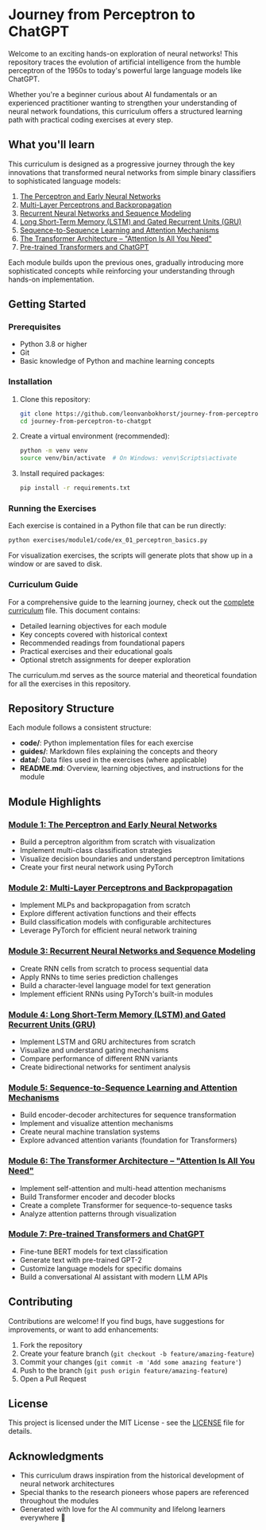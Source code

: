 # Journey from Perceptron to ChatGPT

Welcome to an exciting hands-on exploration of neural networks! This repository traces the evolution of artificial intelligence from the humble perceptron of the 1950s to today's powerful large language models like ChatGPT.

Whether you're a beginner curious about AI fundamentals or an experienced practitioner wanting to strengthen your understanding of neural network foundations, this curriculum offers a structured learning path with practical coding exercises at every step.

## What you'll learn

This curriculum is designed as a progressive journey through the key innovations that transformed neural networks from simple binary classifiers to sophisticated language models:

1. [The Perceptron and Early Neural Networks](exercises/module1/README.md)
2. [Multi-Layer Perceptrons and Backpropagation](exercises/module2/README.md)
3. [Recurrent Neural Networks and Sequence Modeling](exercises/module3/README.md)
4. [Long Short-Term Memory (LSTM) and Gated Recurrent Units (GRU)](exercises/module4/README.md)
5. [Sequence-to-Sequence Learning and Attention Mechanisms](exercises/module5/README.md)
6. [The Transformer Architecture – "Attention Is All You Need"](exercises/module6/README.md)
7. [Pre-trained Transformers and ChatGPT](exercises/module7/README.md)

Each module builds upon the previous ones, gradually introducing more sophisticated concepts while reinforcing your understanding through hands-on implementation.

## Getting Started

### Prerequisites

- Python 3.8 or higher
- Git
- Basic knowledge of Python and machine learning concepts

### Installation

1. Clone this repository:

   ```bash
   git clone https://github.com/leonvanbokhorst/journey-from-perceptron-to-chatgpt.git
   cd journey-from-perceptron-to-chatgpt
   ```

2. Create a virtual environment (recommended):

   ```bash
   python -m venv venv
   source venv/bin/activate  # On Windows: venv\Scripts\activate
   ```

3. Install required packages:

   ```bash
   pip install -r requirements.txt
   ```

### Running the Exercises

Each exercise is contained in a Python file that can be run directly:

```bash
python exercises/module1/code/ex_01_perceptron_basics.py
```

For visualization exercises, the scripts will generate plots that show up in a window or are saved to disk.

### Curriculum Guide

For a comprehensive guide to the learning journey, check out the [complete curriculum](curriculum.md) file. This document contains:

- Detailed learning objectives for each module
- Key concepts covered with historical context
- Recommended readings from foundational papers
- Practical exercises and their educational goals
- Optional stretch assignments for deeper exploration

The curriculum.md serves as the source material and theoretical foundation for all the exercises in this repository.

## Repository Structure

Each module follows a consistent structure:

- **code/**: Python implementation files for each exercise
- **guides/**: Markdown files explaining the concepts and theory
- **data/**: Data files used in the exercises (where applicable)
- **README.md**: Overview, learning objectives, and instructions for the module

## Module Highlights

### [Module 1: The Perceptron and Early Neural Networks](exercises/module1/README.md)

- Build a perceptron algorithm from scratch with visualization
- Implement multi-class classification strategies
- Visualize decision boundaries and understand perceptron limitations
- Create your first neural network using PyTorch

### [Module 2: Multi-Layer Perceptrons and Backpropagation](exercises/module2/README.md)

- Implement MLPs and backpropagation from scratch
- Explore different activation functions and their effects
- Build classification models with configurable architectures
- Leverage PyTorch for efficient neural network training

### [Module 3: Recurrent Neural Networks and Sequence Modeling](exercises/module3/README.md)

- Create RNN cells from scratch to process sequential data
- Apply RNNs to time series prediction challenges
- Build a character-level language model for text generation
- Implement efficient RNNs using PyTorch's built-in modules

### [Module 4: Long Short-Term Memory (LSTM) and Gated Recurrent Units (GRU)](exercises/module4/README.md)

- Implement LSTM and GRU architectures from scratch
- Visualize and understand gating mechanisms
- Compare performance of different RNN variants
- Create bidirectional networks for sentiment analysis

### [Module 5: Sequence-to-Sequence Learning and Attention Mechanisms](exercises/module5/README.md)

- Build encoder-decoder architectures for sequence transformation
- Implement and visualize attention mechanisms
- Create neural machine translation systems
- Explore advanced attention variants (foundation for Transformers)

### [Module 6: The Transformer Architecture – "Attention Is All You Need"](exercises/module6/README.md)

- Implement self-attention and multi-head attention mechanisms
- Build Transformer encoder and decoder blocks
- Create a complete Transformer for sequence-to-sequence tasks
- Analyze attention patterns through visualization

### [Module 7: Pre-trained Transformers and ChatGPT](exercises/module7/README.md)

- Fine-tune BERT models for text classification
- Generate text with pre-trained GPT-2
- Customize language models for specific domains
- Build a conversational AI assistant with modern LLM APIs

## Contributing

Contributions are welcome! If you find bugs, have suggestions for improvements, or want to add enhancements:

1. Fork the repository
2. Create your feature branch (`git checkout -b feature/amazing-feature`)
3. Commit your changes (`git commit -m 'Add some amazing feature'`)
4. Push to the branch (`git push origin feature/amazing-feature`)
5. Open a Pull Request

## License

This project is licensed under the MIT License - see the [LICENSE](LICENSE) file for details.

## Acknowledgments

- This curriculum draws inspiration from the historical development of neural network architectures
- Special thanks to the research pioneers whose papers are referenced throughout the modules
- Generated with love for the AI community and lifelong learners everywhere 💖

